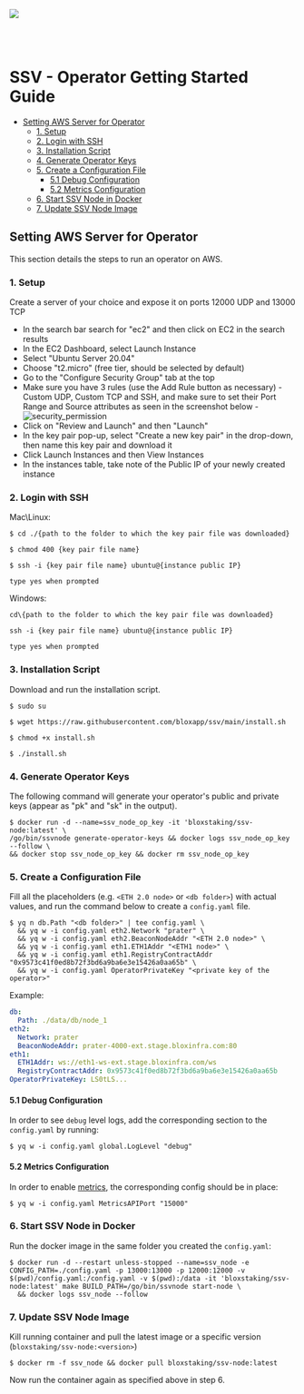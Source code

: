[<img src="./resources/bloxstaking_header_image.png" >](https://www.bloxstaking.com/)

<br>
<br>

# SSV - Operator Getting Started Guide

* [Setting AWS Server for Operator](#setting-aws-server-for-operator)
  + [1. Setup](#1-setup)
  + [2. Login with SSH](#2-login-with-ssh)
  + [3. Installation Script](#3-installation-script)
  + [4. Generate Operator Keys](#4-generate-operator-keys)
  + [5. Create a Configuration File](#5-create-a-configuration-file)
    - [5.1 Debug Configuration](#51-debug-configuration)
    - [5.2 Metrics Configuration](#52-metrics-configuration)
  + [6. Start SSV Node in Docker](#6-start-ssv-node-in-docker)
  + [7. Update SSV Node Image](#7-update-ssv-node-image)

## Setting AWS Server for Operator

This section details the steps to run an operator on AWS.

### 1. Setup

Create a server of your choice and expose it on ports 12000 UDP and 13000 TCP
- In the search bar search for "ec2" and then click on EC2 in the search results
- In the EC2 Dashboard, select Launch Instance
- Select "Ubuntu Server 20.04"
- Choose "t2.micro" (free tier, should be selected by default)
- Go to the "Configure Security Group" tab at the top
- Make sure you have 3 rules (use the Add Rule button as necessary) - Custom UDP, Custom TCP and SSH, and make sure to set their Port Range and Source attributes as seen in the screenshot below -
![security_permission](./resources/security_permission.png)
- Click on "Review and Launch" and then "Launch"
- In the key pair pop-up, select "Create a new key pair" in the drop-down, then name this key pair and download it
- Click Launch Instances and then View Instances
- In the instances table, take note of the Public IP of your newly created instance

### 2. Login with SSH

Mac\Linux:

```
$ cd ./{path to the folder to which the key pair file was downloaded}

$ chmod 400 {key pair file name}

$ ssh -i {key pair file name} ubuntu@{instance public IP}

type yes when prompted
```

Windows:
```
cd\{path to the folder to which the key pair file was downloaded}

ssh -i {key pair file name} ubuntu@{instance public IP}

type yes when prompted
```

### 3. Installation Script

Download and run the installation script.

```
$ sudo su

$ wget https://raw.githubusercontent.com/bloxapp/ssv/main/install.sh

$ chmod +x install.sh

$ ./install.sh
```

### 4. Generate Operator Keys

The following command will generate your operator's public and private keys (appear as "pk" and "sk" in the output). 

```
$ docker run -d --name=ssv_node_op_key -it 'bloxstaking/ssv-node:latest' \
/go/bin/ssvnode generate-operator-keys && docker logs ssv_node_op_key --follow \
&& docker stop ssv_node_op_key && docker rm ssv_node_op_key
```

### 5. Create a Configuration File

Fill all the placeholders (e.g. `<ETH 2.0 node>` or `<db folder>`) with actual values,
and run the command below to create a `config.yaml` file.


```
$ yq n db.Path "<db folder>" | tee config.yaml \
  && yq w -i config.yaml eth2.Network "prater" \
  && yq w -i config.yaml eth2.BeaconNodeAddr "<ETH 2.0 node>" \
  && yq w -i config.yaml eth1.ETH1Addr "<ETH1 node>" \
  && yq w -i config.yaml eth1.RegistryContractAddr "0x9573c41f0ed8b72f3bd6a9ba6e3e15426a0aa65b" \
  && yq w -i config.yaml OperatorPrivateKey "<private key of the operator>"
```

Example:

```yaml
db:
  Path: ./data/db/node_1
eth2:
  Network: prater
  BeaconNodeAddr: prater-4000-ext.stage.bloxinfra.com:80
eth1:
  ETH1Addr: ws://eth1-ws-ext.stage.bloxinfra.com/ws
  RegistryContractAddr: 0x9573c41f0ed8b72f3bd6a9ba6e3e15426a0aa65b
OperatorPrivateKey: LS0tLS...
```

  #### 5.1 Debug Configuration

  In order to see `debug` level logs, add the corresponding section to the `config.yaml` by running:

  ```
  $ yq w -i config.yaml global.LogLevel "debug"
  ```

  #### 5.2 Metrics Configuration

  In order to enable [metrics](../metrics/README.md), the corresponding config should be in place:

  ```
  $ yq w -i config.yaml MetricsAPIPort "15000"
  ```


### 6. Start SSV Node in Docker

Run the docker image in the same folder you created the `config.yaml`:

```shell
$ docker run -d --restart unless-stopped --name=ssv_node -e CONFIG_PATH=./config.yaml -p 13000:13000 -p 12000:12000 -v $(pwd)/config.yaml:/config.yaml -v $(pwd):/data -it 'bloxstaking/ssv-node:latest' make BUILD_PATH=/go/bin/ssvnode start-node \
  && docker logs ssv_node --follow
```

### 7. Update SSV Node Image

Kill running container and pull the latest image or a specific version (`bloxstaking/ssv-node:<version>`)
```shell
$ docker rm -f ssv_node && docker pull bloxstaking/ssv-node:latest
```

Now run the container again as specified above in step 6.

